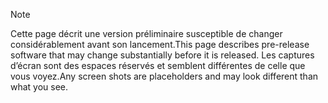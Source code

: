 > [!NOTE]
> <span data-ttu-id="4dbe5-101">Cette page décrit une version préliminaire susceptible de changer considérablement avant son lancement.</span><span class="sxs-lookup"><span data-stu-id="4dbe5-101">This page describes pre-release software that may change substantially before it is released.</span></span> <span data-ttu-id="4dbe5-102">Les captures d’écran sont des espaces réservés et semblent différentes de celle que vous voyez.</span><span class="sxs-lookup"><span data-stu-id="4dbe5-102">Any screen shots are placeholders and may look different than what you see.</span></span> 